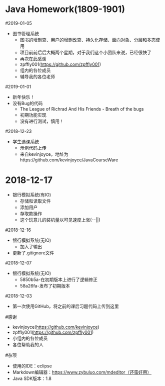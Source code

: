 
# Java Homework(1809-1901)
#2019-01-05
+ 图书管理系统
	+ 图书的增删查、用户的增删改查、持久化存储、面向对象、分层和多态使用
	+ 项目前前后后大概两个星期，对于我们这个小团队来说，已经很快了
	+ 再次在此感谢
	 + zpffly001(https://github.com/zpffly001)
	 + 组内的各位成员
	 + 辅导我的各位老师

#2019-01-01
+ 新年快乐！
+ 没有Bug的代码
    + The League of Richrad And His Friends - Breath of the bugs
    + 初期功能实现
    + 没有进行测试，慎用！

#2018-12-23
+ 学生选课系统
    + 示例代码上传
    + 来自kevinjoyce，地址为https://github.com/kevinjoyce/JavaCourseWare
    
# 2018-12-17
+ 银行模拟系统(有IO)
    + 存储和读取文件
    + 添加用户
    + 存取款操作
    + 这个玩意儿的装机量以可见速度上涨(--||)

#2018-12-16
+ 银行模拟系统(无IO)
    + 加入了输出
+ 更新了.gitignore文件

#2018-12-07
+ 银行模拟系统(无IO)
    + 5850b5a-在初期版本上进行了逻辑修正
    + 58a26fa-发布了初期版本

#2018-12-03
+ 第一次使用GitHub，将之前的课后习题代码上传到这里

#感谢
+ kevinjoyce(https://github.com/kevinjoyce)
+ zpffly001(https://github.com/zpffly001)
+ 小组内的各位成员
+ 各位帮助我的人

#杂项
+ 使用的IDE：eclipse
+ Markdown编辑器：https://www.zybuluo.com/mdeditor（还蛮好用）
+ Java SDK版本：1.8
